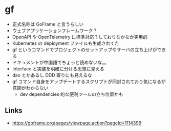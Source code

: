 # gf

- 正式名称は GoFrame と言うらしい
- ウェブアプリケーションフレームワーク？
- OpenAPI や OpenTelemetry に標準対応？しておりなかなか実用的
- Kubernetes の deployment ファイルも生成されてた
- gf というコマンドでプロジェクトのセットアップやサーバの立ち上げができる
- ドキュメントが中国語でちょっと読めないな。。
- Interface と実装を明確に分ける思想に見える
- dao とかあるし DDD 寄りにも見えるな
- gf コマンド自身をアップデートするスクリプトが同封されており気になるが意図がわからない
  - dev dependencies 的な便利ツールの立ち位置かも

## Links
- https://goframe.org/pages/viewpage.action?pageId=1114399
